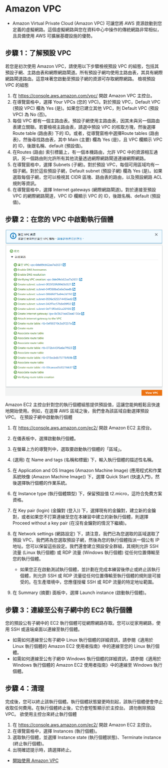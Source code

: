 # Amazon VPC
* Amazon Virtual Private Cloud (Amazon VPC) 可讓您將 AWS 資源啟動到您定義的虛擬網路。這個虛擬網路與您在資料中心中操作的傳統網路非常相似，且具備使用 AWS 可擴展基礎設施的優勢。
## 步驟 1：了解預設 VPC
若您是初次使用 Amazon VPC，請使用以下步驟檢視預設 VPC 的組態，包括其預設子網、主路由表和網際網路閘道。所有預設子網均使用主路由表，其具有網際網路閘道路由。這意味著您啟動至預設子網的資源可存取網際網路。
檢視預設 VPC 的組態
1. 在 https://console.aws.amazon.com/vpc/ 開啟 Amazon VPC 主控台。
2. 在導覽窗格中，選擇 Your VPCs (您的 VPC)。對於預設 VPC，Default VPC (預設 VPC) 欄為 Yes (是)。如果您已建立其他 VPC，則 Default VPC (預設 VPC) 為 No (否)。
3. 每個 VPC 都有一個主路由表。預設子網使用主路由表，因其未與另一個路由表建立關聯。若要檢視主路由表，請選中預設 VPC 的核取方塊，然後選擇 Route table (路由表) 下的 ID。或者，從導覽窗格中選擇Route tables (路由表)，然後尋找路由表，其中 Main (主要) 欄為 Yes (是)，且 VPC 欄顯示 VPC 的 ID，後跟名稱、default (預設值)。
4. 在Routes (路由) 索引標籤上，有一個本機路由，允許 VPC 中的資源相互通訊，另一個路由則允許所有其他流量透過網際網路閘道連線網際網路。
5. 在導覽窗格中，選擇 Subnets (子網)。對於預設 VPC，每個可用區域均有一個子網。對於這些預設子網，Default subnet (預設子網) 欄為 Yes (是)。如果選取每個子網，您可以檢視其 CIDR 區塊、路由表的路由，以及預設網路 ACL 規則等資訊。
6. 在導覽窗格中，選擇 Internet gateways (網際網路閘道)。對於連接至預設 VPC 的網際網路閘道，VPC ID 欄顯示 VPC 的 ID，後跟名稱、default (預設值)。
## 步驟 2：在您的 VPC 中啟動執行個體
![](pic/vpc-create-success.png)

Amazon EC2 主控台針對您的執行個體組態提供預設值，這讓您能夠輕鬆且快速地開始使用。例如，在選擇 AWS 區域之後，我們會為該區域自動選擇預設 VPC。
在預設子網中啟動執行個體
1. 在 https://console.aws.amazon.com/ec2/ 開啟 Amazon EC2 主控台。
2. 在儀表板中，選擇啟動執行個體。
3. 在螢幕上方的導覽列中，選取要啟動執行個體的「區域」。
4. (選用) 在 Name and tags (名稱和標籤) 下，輸入執行個體的描述性名稱。
5. 在 Application and OS Images (Amazon Machine Image) (應用程式和作業系統映像 (Amazon Machine Image)) 下，選擇 Quick Start (快速入門)，然後選擇執行個體的作業系統。
6. 在 Instance type (執行個體類型) 下，保留預設值 t2.micro，這符合免費方案資格。
7. 在 Key pair (login) (金鑰對 (登入)) 下，選擇現有的金鑰對，建立新的金鑰對，或者如果您不打算連線至您在本練習中建立的新執行個體，則選擇 Proceed without a key pair (在沒有金鑰對的情況下繼續)。
8. 在 Network settings (網路設定) 下，請注意，我們已為您選取的區域選取了預設 VPC，我們將為您選取預設子網，然後為您的執行個體指派一個公有 IP 地址。您可以保留這些設定。我們還會建立預設安全群組，其規則允許 SSH 流量 (Linux 執行個體) 或 RDP 流量 (Windows 執行個體) 從任何位置傳輸至您的執行個體。

    * 如果您正在啟動測試執行個體，並計劃在完成本練習後停止或終止該執行個體，則允許 SSH 或 RDP 流量從任何位置傳輸至執行個體的規則是可接受的。在生產環境中，您應僅授權 SSH 或 RDP 流量的特定地址範圍。
    
9. 在 Summary (摘要) 面板中，選擇 Launch instance (啟動執行個體)。


## 步驟 3：連線至公有子網中的 EC2 執行個體
您的預設公有子網中的 EC2 執行個體可從網際網路存取。您可以從家用網路，使用 SSH 或遠端桌面以連線至執行個體。
* 如需如何連線至公有子網中 Linux 執行個體的詳細資訊，請參閱《適用於 Linux 執行個體的 Amazon EC2 使用者指南》中的連線至您的 Linux 執行個體。
* 如需如何連線至公有子網中 Windows 執行個體的詳細資訊，請參閱《適用於 Windows 執行個體的 Amazon EC2 使用者指南》中的連線至 Windows 執行個體。
## 步驟 4：清理
完成後，您可以終止該執行個體。執行個體狀態變更時刻起，該執行個體便會停止收取任何費用。在執行個體終止後，它仍會短暫顯示於主控台。
請勿刪除預設 VPC。
欲使用主控台來終止執行個體
1. 在 https://console.aws.amazon.com/ec2/ 開啟 Amazon EC2 主控台。
2. 在導覽窗格中，選擇 Instances (執行個體)。
3. 選取執行個體，並選擇 Instance state (執行個體狀態)、Terminate instance (終止執行個體)。
4. 出現確認提示時，請選擇終止。


* [開始使用 Amazon VPC](https://docs.aws.amazon.com/zh_tw/vpc/latest/userguide/vpc-getting-started.html)